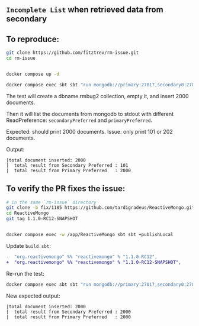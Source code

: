 `Incomplete List` when retrieved data from secondary
----------------------

## To reproduce:

```bash
git clone https://github.com/fitztrev/rm-issue.git
cd rm-issue


docker compose up -d

docker compose exec sbt sbt "run mongodb://primary:27017,secondary0:27017,secondary1:27017/dbname"
```

The test will create a dbname.rmbug2 collection, empty it, and insert 2000 documents.

Then it will list the documents from mongodb to stdout with different ReadPreference:
`secondaryPreferred` and `primaryPreferred`.

Expected: should print 2000 documents.
Issue: only print 101 or 202 documents.

Output:
```
|total document inserted: 2000
|  total result from Secondary Preferred : 101
|  total result from Primary Preferred   : 2000
```

## To verify the PR fixes the issue:

```bash
# in the same `rm-issue` directory
git clone -b fix/1185 https://github.com/tardigradeus/ReactiveMongo.git
cd ReactiveMongo
git tag 1.1.0-RC12-SNAPSHOT


docker compose exec -w /app/ReactiveMongo sbt sbt +publishLocal
```

Update `build.sbt`:

```diff
-  "org.reactivemongo" %% "reactivemongo" % "1.1.0-RC12",
+  "org.reactivemongo" %% "reactivemongo" % "1.1.0-RC12-SNAPSHOT",
```

Re-run the test:

```bash
docker compose exec sbt sbt "run mongodb://primary:27017,secondary0:27017,secondary1:27017/dbname"
```

New expected output:

```
|total document inserted: 2000
|  total result from Secondary Preferred : 2000
|  total result from Primary Preferred   : 2000
```
